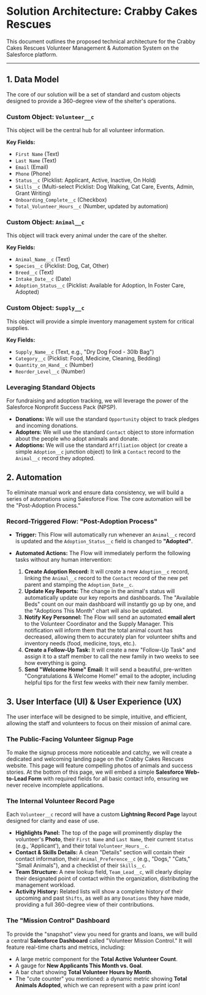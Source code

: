 # Solution Architecture: Crabby Cakes Rescues

This document outlines the proposed technical architecture for the Crabby Cakes Rescues Volunteer Management & Automation System on the Salesforce platform.

---
## 1. Data Model

The core of our solution will be a set of standard and custom objects designed to provide a 360-degree view of the shelter's operations.

### **Custom Object: `Volunteer__c`**
This object will be the central hub for all volunteer information.

**Key Fields:**
* `First Name` (Text)
* `Last Name` (Text)
* `Email` (Email)
* `Phone` (Phone)
* `Status__c` (Picklist: Applicant, Active, Inactive, On Hold)
* `Skills__c` (Multi-select Picklist: Dog Walking, Cat Care, Events, Admin, Grant Writing)
* `Onboarding_Complete__c` (Checkbox)
* `Total_Volunteer_Hours__c` (Number, updated by automation)

### **Custom Object: `Animal__c`**
This object will track every animal under the care of the shelter.

**Key Fields:**
* `Animal_Name__c` (Text)
* `Species__c` (Picklist: Dog, Cat, Other)
* `Breed__c` (Text)
* `Intake_Date__c` (Date)
* `Adoption_Status__c` (Picklist: Available for Adoption, In Foster Care, Adopted)

### **Custom Object: `Supply__c`**
This object will provide a simple inventory management system for critical supplies.

**Key Fields:**
* `Supply_Name__c` (Text, e.g., "Dry Dog Food - 30lb Bag")
* `Category__c` (Picklist: Food, Medicine, Cleaning, Bedding)
* `Quantity_on_Hand__c` (Number)
* `Reorder_Level__c` (Number)

### **Leveraging Standard Objects**

For fundraising and adoption tracking, we will leverage the power of the Salesforce Nonprofit Success Pack (NPSP).
* **Donations:** We will use the standard `Opportunity` object to track pledges and incoming donations.
* **Adopters:** We will use the standard `Contact` object to store information about the people who adopt animals and donate.
* **Adoptions:** We will use the standard `Affiliation` object (or create a simple `Adoption__c` junction object) to link a `Contact` record to the `Animal__c` record they adopted.

## 2. Automation

To eliminate manual work and ensure data consistency, we will build a series of automations using Salesforce Flow. The core automation will be the "Post-Adoption Process."

### **Record-Triggered Flow: "Post-Adoption Process"**

* **Trigger:** This Flow will automatically run whenever an `Animal__c` record is updated and the `Adoption_Status__c` field is changed to **"Adopted"**.
* **Automated Actions:** The Flow will immediately perform the following tasks without any human intervention:

    1.  **Create Adoption Record:** It will create a new `Adoption__c` record, linking the `Animal__c` record to the `Contact` record of the new pet parent and stamping the `Adoption_Date__c`.
    2.  **Update Key Reports:** The change in the animal's status will automatically update our key reports and dashboards. The "Available Beds" count on our main dashboard will instantly go up by one, and the "Adoptions This Month" chart will also be updated.
    3.  **Notify Key Personnel:** The Flow will send an automated **email alert** to the Volunteer Coordinator and the Supply Manager. This notification will inform them that the total animal count has decreased, allowing them to accurately plan for volunteer shifts and inventory needs (food, medicine, toys, etc.).
    4.  **Create a Follow-Up Task:** It will create a new "Follow-Up Task" and assign it to a staff member to call the new family in two weeks to see how everything is going.
    5.  **Send "Welcome Home" Email:** It will send a beautiful, pre-written "Congratulations & Welcome Home!" email to the adopter, including helpful tips for the first few weeks with their new family member.


## 3. User Interface (UI) & User Experience (UX)

The user interface will be designed to be simple, intuitive, and efficient, allowing the staff and volunteers to focus on their mission of animal care.

### **The Public-Facing Volunteer Signup Page**

To make the signup process more noticeable and catchy, we will create a dedicated and welcoming landing page on the Crabby Cakes Rescues website. This page will feature compelling photos of animals and success stories. At the bottom of this page, we will embed a simple **Salesforce Web-to-Lead Form** with required fields for all basic contact info, ensuring we never receive incomplete applications.

### **The Internal Volunteer Record Page**

Each `Volunteer__c` record will have a custom **Lightning Record Page** layout designed for clarity and ease of use.

* **Highlights Panel:** The top of the page will prominently display the volunteer's **Photo**, their `First Name` and `Last Name`, their current `Status` (e.g., 'Applicant'), and their total `Volunteer_Hours__c`.
* **Contact & Skills Details:** A clean "Details" section will contain their contact information, their `Animal_Preference__c` (e.g., "Dogs," "Cats," "Small Animals"), and a checklist of their `Skills__c`.
* **Team Structure:** A new lookup field, `Team_Lead__c`, will clearly display their designated point of contact within the organization, distributing the management workload.
* **Activity History:** Related lists will show a complete history of their upcoming and past `Shifts`, as well as any `Donations` they have made, providing a full 360-degree view of their contributions.

### **The "Mission Control" Dashboard**

To provide the "snapshot" view you need for grants and loans, we will build a central **Salesforce Dashboard** called "Volunteer Mission Control." It will feature real-time charts and metrics, including:

* A large metric component for the **Total Active Volunteer Count**.
* A gauge for **New Applicants This Month vs. Goal**.
* A bar chart showing **Total Volunteer Hours by Month**.
* The "cute counter" you mentioned: a dynamic metric showing **Total Animals Adopted**, which we can represent with a paw print icon!
